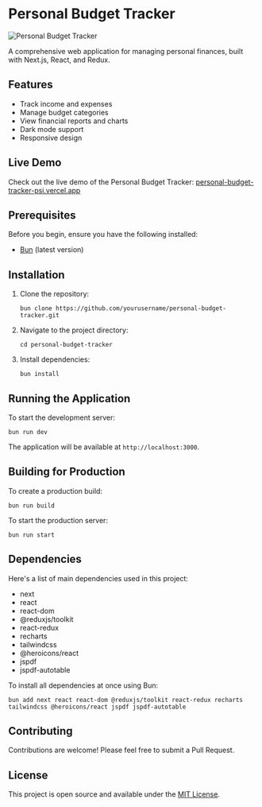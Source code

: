 # Personal Budget Tracker

![Personal Budget Tracker](https://placeholder.com/wp-content/uploads/2018/10/placeholder.com-logo1.png)

A comprehensive web application for managing personal finances, built with Next.js, React, and Redux.

## Features

- Track income and expenses
- Manage budget categories
- View financial reports and charts
- Dark mode support
- Responsive design

## Live Demo

Check out the live demo of the Personal Budget Tracker:
[personal-budget-tracker-psi.vercel.app](personal-budget-tracker-psi.vercel.app)

## Prerequisites

Before you begin, ensure you have the following installed:
- [Bun](https://bun.sh/) (latest version)

## Installation

1. Clone the repository:
   ```
   bun clone https://github.com/yourusername/personal-budget-tracker.git
   ```

2. Navigate to the project directory:
   ```
   cd personal-budget-tracker
   ```

3. Install dependencies:
   ```
   bun install
   ```

## Running the Application

To start the development server:

```
bun run dev
```

The application will be available at `http://localhost:3000`.

## Building for Production

To create a production build:

```
bun run build
```

To start the production server:

```
bun run start
```

## Dependencies

Here's a list of main dependencies used in this project:

- next
- react
- react-dom
- @reduxjs/toolkit
- react-redux
- recharts
- tailwindcss
- @heroicons/react
- jspdf
- jspdf-autotable

To install all dependencies at once using Bun:

```
bun add next react react-dom @reduxjs/toolkit react-redux recharts tailwindcss @heroicons/react jspdf jspdf-autotable
```

## Contributing

Contributions are welcome! Please feel free to submit a Pull Request.

## License

This project is open source and available under the [MIT License](LICENSE).
